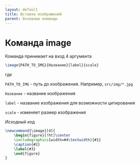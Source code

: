 ```yaml
---
layout: default
title: Вставка изображений
parent: Основные команды
---
```


# Команда image

Команда принимает на вход 4 аргумента

```latex
\image{PATH_TO_IMG}{Название}{label}{scale}
```

где 

```PATH_TO_IMG``` - путь до изображения. Например, ```src/img/*.jpg```

```Название``` - название изображения 

```label``` - название изображения для возможности цитирования

```scale``` - изменяет размер изображения

Исходный код

```latex
\newcommand{\image}[4]{
    \begin{figure}[!ht]\center
    \includegraphics[width=#4\textwidth]{#1}
    \caption{#2}
    \label{#3}
    \end{figure}
}
```